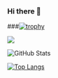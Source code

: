 ### Hi there 👋
###[![trophy](https://github-profile-trophy.vercel.app/?username=yukako04)](https://github.com/yukako04/github-profile-trophy)


![](https://github-profile-summary-cards.vercel.app/api/cards/profile-details?username=yukako04&theme=vue)
 
![GitHub Stats](https://github-readme-stats.vercel.app/api?username=yukako04&show_icons=true)
 
[![Top Langs](https://github-readme-stats.vercel.app/api/top-langs/?username=yukako04&layout=compact&langs_count=6)](https://github.com/anuraghazra/github-readme-stats)

